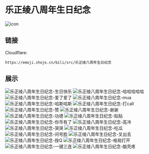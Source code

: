 # 乐正绫八周年生日纪念
![icon](https://emoji.shojo.cn/bili/src/乐正绫八周年生日纪念/icon.png)
## 链接
Cloudflare:
```
https://emoji.shojo.cn/bili/src/乐正绫八周年生日纪念
```
## 展示
![乐正绫八周年生日纪念-生日快乐](https://emoji.shojo.cn/bili/src/乐正绫八周年生日纪念/乐正绫八周年生日纪念-生日快乐.png)
![乐正绫八周年生日纪念-哈哈哈哈哈](https://emoji.shojo.cn/bili/src/乐正绫八周年生日纪念/乐正绫八周年生日纪念-哈哈哈哈哈.png)
![乐正绫八周年生日纪念-爱了爱了](https://emoji.shojo.cn/bili/src/乐正绫八周年生日纪念/乐正绫八周年生日纪念-爱了爱了.png)
![乐正绫八周年生日纪念-mua](https://emoji.shojo.cn/bili/src/乐正绫八周年生日纪念/乐正绫八周年生日纪念-mua.png)
![乐正绫八周年生日纪念-哈斯哈斯](https://emoji.shojo.cn/bili/src/乐正绫八周年生日纪念/乐正绫八周年生日纪念-哈斯哈斯.png)
![乐正绫八周年生日纪念-打call](https://emoji.shojo.cn/bili/src/乐正绫八周年生日纪念/乐正绫八周年生日纪念-打call.png)
![乐正绫八周年生日纪念-赞](https://emoji.shojo.cn/bili/src/乐正绫八周年生日纪念/乐正绫八周年生日纪念-赞.png)
![乐正绫八周年生日纪念-谢谢](https://emoji.shojo.cn/bili/src/乐正绫八周年生日纪念/乐正绫八周年生日纪念-谢谢.png)
![乐正绫八周年生日纪念-功德](https://emoji.shojo.cn/bili/src/乐正绫八周年生日纪念/乐正绫八周年生日纪念-功德.png)
![乐正绫八周年生日纪念-贴贴](https://emoji.shojo.cn/bili/src/乐正绫八周年生日纪念/乐正绫八周年生日纪念-贴贴.png)
![乐正绫八周年生日纪念-你币有了](https://emoji.shojo.cn/bili/src/乐正绫八周年生日纪念/乐正绫八周年生日纪念-你币有了.png)
![乐正绫八周年生日纪念-高冷](https://emoji.shojo.cn/bili/src/乐正绫八周年生日纪念/乐正绫八周年生日纪念-高冷.png)
![乐正绫八周年生日纪念-哭哭](https://emoji.shojo.cn/bili/src/乐正绫八周年生日纪念/乐正绫八周年生日纪念-哭哭.png)
![乐正绫八周年生日纪念-吃瓜](https://emoji.shojo.cn/bili/src/乐正绫八周年生日纪念/乐正绫八周年生日纪念-吃瓜.png)
![乐正绫八周年生日纪念-问号脸](https://emoji.shojo.cn/bili/src/乐正绫八周年生日纪念/乐正绫八周年生日纪念-问号脸.png)
![乐正绫八周年生日纪念-叉出去](https://emoji.shojo.cn/bili/src/乐正绫八周年生日纪念/乐正绫八周年生日纪念-叉出去.png)
![乐正绫八周年生日纪念-拴Q](https://emoji.shojo.cn/bili/src/乐正绫八周年生日纪念/乐正绫八周年生日纪念-拴Q.png)
![乐正绫八周年生日纪念-格局打开](https://emoji.shojo.cn/bili/src/乐正绫八周年生日纪念/乐正绫八周年生日纪念-格局打开.png)
![乐正绫八周年生日纪念-一键三连](https://emoji.shojo.cn/bili/src/乐正绫八周年生日纪念/乐正绫八周年生日纪念-一键三连.png)
![乐正绫八周年生日纪念-脑壳疼](https://emoji.shojo.cn/bili/src/乐正绫八周年生日纪念/乐正绫八周年生日纪念-脑壳疼.png)
